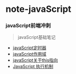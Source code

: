 # note-javaScript
### javaScript前端冲刺<br>
> javaScript基础笔记<br>

* [javaScript定时器](https://github.com/MrWeilian/note-javaScript/issues/1)<br>
* [javaScript作用域](https://github.com/MrWeilian/note-javaScript/issues/2)<br>
* [javaScript关于this指向](https://github.com/MrWeilian/note-javaScript/issues/3)<br>
* [JavaScript 执行机制](https://github.com/MrWeilian/note-javaScript/issues/4)<br>
